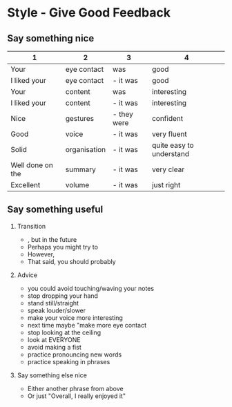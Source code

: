 # Style - Give Good Feedback

## Say something nice

|1                   | 2             |3               |4    
|---                 |---            |---             |---
|Your                |eye contact    |was             |good
|I liked your        |eye contact    |- it was        |good
|Your                |content        |was             |interesting
|I liked your        |content        |- it was        |interesting
|Nice                |gestures       |- they were     |confident
|Good                |voice          |- it was        |very fluent
|Solid               |organisation   |- it was        |quite easy to understand
|Well done on the    |summary        |- it was        |very clear
|Excellent           |volume         |- it was        |just right


## Say something useful

1) Transition
    * , but in the future 
    * Perhaps you might try to    
    * However,    
    * That said, you should probably 
2) Advice 
    * you could avoid touching/waving your notes
    * stop dropping your hand 
    * stand still/straight
    * speak louder/slower
    * make your voice more interesting
    * next time maybe "make more eye contact
    * stop looking at the ceiling 
    * look at EVERYONE
    * avoid making a fist 
    * practice pronouncing new words 
    * practice speaking in phrases

3) Say something else nice
    * Either another phrase from above
    * Or just "Overall, I really enjoyed it"
